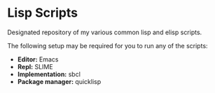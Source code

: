 # Lisp Scripts
Designated repository of my various common lisp and elisp scripts.

The following setup may be required for you to run any of the scripts:
* **Editor:** Emacs
* **Repl:** SLIME
* **Implementation:** sbcl
* **Package manager:** quicklisp
